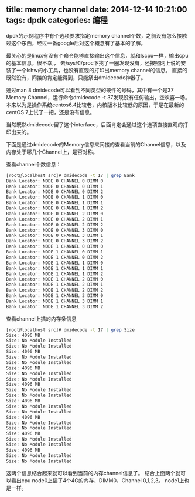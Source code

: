 ﻿title: memory channel
date: 2014-12-14 10:21:00
tags: dpdk
categories: 编程
---
dpdk的示例程序中有个选项要求指定memory channel个数，之前没有怎么接触过这个东西，经过一番google后对这个概念有了基本的了解。


最关心的是linux有没有个命令能够直接输出这个信息，就和lscpu一样，输出cpu的基本信息，很不幸,， 去/sys和/proc下找了一圈发现没有，还按照网上说的安装了一个lshw的小工具，也没有直观的打印出memory channel的信息。
直接的既然没有，间接的肯定能得到，只能祭出dmidecode神器了。


通过man 8 dmidecode可以看到不同类型的硬件的号码，其中有一个是37  Memory Channel，运行命令dmidecode -t 37发现没有任何输出，空欢喜一场。本来以为是操作系统centos6.4比较老，内核版本比较低的原因，于是在最新的centOS 7上试了一把，还是没有信息。

当然既然dmidecode留了这个interface，后面肯定会通过这个选项直接直观的打印出来的。


下面是通过dmidecode的Memory信息来间接的查看当前的Channel信息，以及内存处于哪几个Channel上，是否对称。
<!-- more -->
查看channel个数信息：
``` bash
[root@localhost src]# dmidecode -t 17 | grep Bank
Bank Locator: NODE 0 CHANNEL 0 DIMM 0
Bank Locator: NODE 0 CHANNEL 0 DIMM 1
Bank Locator: NODE 0 CHANNEL 0 DIMM 2
Bank Locator: NODE 0 CHANNEL 1 DIMM 0
Bank Locator: NODE 0 CHANNEL 1 DIMM 1
Bank Locator: NODE 0 CHANNEL 1 DIMM 2
Bank Locator: NODE 0 CHANNEL 2 DIMM 0
Bank Locator: NODE 0 CHANNEL 2 DIMM 1
Bank Locator: NODE 0 CHANNEL 2 DIMM 2
Bank Locator: NODE 0 CHANNEL 3 DIMM 0
Bank Locator: NODE 0 CHANNEL 3 DIMM 1
Bank Locator: NODE 0 CHANNEL 3 DIMM 2
Bank Locator: NODE 1 CHANNEL 0 DIMM 0
Bank Locator: NODE 1 CHANNEL 0 DIMM 1
Bank Locator: NODE 1 CHANNEL 0 DIMM 2
Bank Locator: NODE 1 CHANNEL 1 DIMM 0
Bank Locator: NODE 1 CHANNEL 1 DIMM 1
Bank Locator: NODE 1 CHANNEL 1 DIMM 2
Bank Locator: NODE 1 CHANNEL 2 DIMM 0
Bank Locator: NODE 1 CHANNEL 2 DIMM 1
Bank Locator: NODE 1 CHANNEL 2 DIMM 2
Bank Locator: NODE 1 CHANNEL 3 DIMM 0
Bank Locator: NODE 1 CHANNEL 3 DIMM 1
Bank Locator: NODE 1 CHANNEL 3 DIMM 2
```
查看channel上插的内存条信息
``` bash
[root@localhost src]# dmidecode -t 17 | grep Size
Size: 4096 MB
Size: No Module Installed
Size: No Module Installed
Size: 4096 MB
Size: No Module Installed
Size: No Module Installed
Size: 4096 MB
Size: No Module Installed
Size: No Module Installed
Size: 4096 MB
Size: No Module Installed
Size: No Module Installed
Size: 4096 MB
Size: No Module Installed
Size: No Module Installed
Size: 4096 MB
Size: No Module Installed
Size: No Module Installed
Size: 4096 MB
Size: No Module Installed
Size: No Module Installed
Size: 4096 MB
Size: No Module Installed
Size: No Module Installed
```
这两个信息结合起来就可以看到当前的内存channel信息了。
结合上面两个就可以看出cpu node0上插了4个4G的内存，DIMM0，Channel 0,1,2,3。
node1上也是一样。
